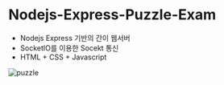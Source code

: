 # Nodejs-Express-Puzzle-Exam
 - Nodejs Express 기반의 간이 웹서버
 - SocketIO를 이용한 Socekt 통신
 - HTML + CSS + Javascript

![puzzle](https://user-images.githubusercontent.com/35375787/234904298-173f268e-cc30-49b8-bcb7-d0d5da3867a8.gif)
